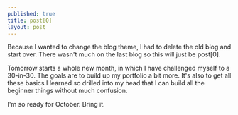 ```yaml
---
published: true
title: post[0]
layout: post
---
```

Because I wanted to change the blog theme, I had to delete the old blog and start over. There wasn't much on the last blog so this will just be post[0].

Tomorrow starts a whole new month, in which I have challenged myself to a 30-in-30. The goals are to build up my portfolio a bit more. It's also to get all these basics I learned so drilled into my head that I can build all the beginner things without much confusion.

I'm so ready for October. Bring it.